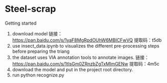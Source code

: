 # Steel-scrap
Getting started
  1) download model
     链接：https://pan.baidu.com/s/1yaF8MgRpdOUhW6MBICFwVQ 提取码：t5db 
  2) use insect_data.ipynb to visualizes the different pre-processing steps before preparing the triang
  3) the dataset uses VIA annotation tools to annotate images.
     链接：https://pan.baidu.com/s/1tIsGm0ZRnzbZgTxMImGENw 提取码：4m5c 
  4) download the model and put in the project root directory.
  5) run python recognize.py
